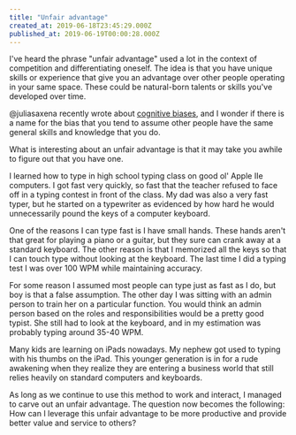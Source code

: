 ```yaml
---
title: "Unfair advantage"
created_at: 2019-06-18T23:45:29.000Z
published_at: 2019-06-19T00:00:28.000Z
---
```

I've heard the phrase "unfair advantage" used a lot in the context of competition and differentiating oneself. The idea is that you have unique skills or experience that give you an advantage over other people operating in your same space. These could be natural-born talents or skills you've developed over time. 

@juliasaxena recently wrote about [cognitive biases](https://200wordsaday.com/words/the-cognitive-biases-you-didn-t-know-existed-205005d08c8976dc7a), and I wonder if there is a name for the bias that you tend to assume other people have the same general skills and knowledge that you do.

What is interesting about an unfair advantage is that it may take you awhile to figure out that you have one. 

I learned how to type in high school typing class on good ol' Apple IIe computers. I got fast very quickly, so fast that the teacher refused to face off in a typing contest in front of the class. My dad was also a very fast typer, but he started on a typewriter as evidenced by how hard he would unnecessarily pound the keys of a computer keyboard. 

One of the reasons I can type fast is I have small hands. These hands aren't that great for playing a piano or a guitar, but they sure can crank away at a standard keyboard. The other reason is that I memorized all the keys so that I can touch type without looking at the keyboard. The last time I did a typing test I was over 100 WPM while maintaining accuracy. 

For some reason I assumed most people can type just as fast as I do, but boy is that a false assumption. The other day I was sitting with an admin person to train her on a particular function. You would think an admin person based on the roles and responsibilities would be a pretty good typist. She still had to look at the keyboard, and in my estimation was probably typing around 35-40 WPM. 

Many kids are learning on iPads nowadays. My nephew got used to typing with his thumbs on the iPad. This younger generation is in for a rude awakening when they realize they are entering a business world that still relies heavily on standard computers and keyboards. 

As long as we continue to use this method to work and interact, I managed to carve out an unfair advantage. The question now becomes the following: How can I leverage this unfair advantage to be more productive and provide better value and service to others?
